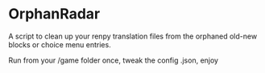 # OrphanRadar
A script to clean up your renpy translation files from the orphaned old-new blocks or choice menu entries.

Run from your /game folder once, tweak the config .json, enjoy
